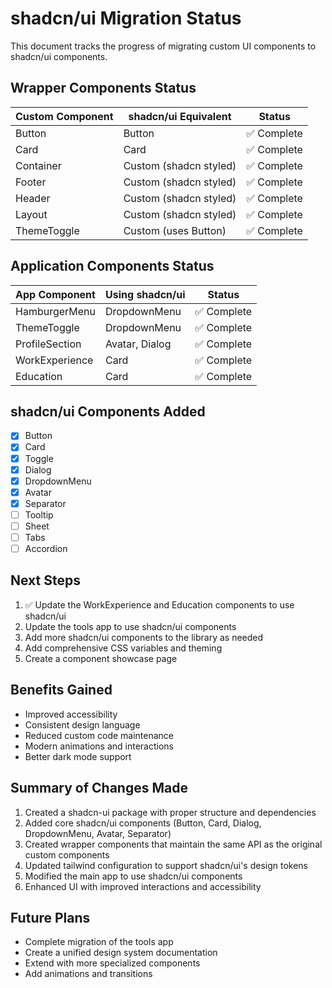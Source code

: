 # shadcn/ui Migration Status

This document tracks the progress of migrating custom UI components to shadcn/ui components.

## Wrapper Components Status

| Custom Component | shadcn/ui Equivalent | Status      |
|------------------|----------------------|-------------|
| Button           | Button               | ✅ Complete |
| Card             | Card                 | ✅ Complete |
| Container        | Custom (shadcn styled)| ✅ Complete |
| Footer           | Custom (shadcn styled)| ✅ Complete |
| Header           | Custom (shadcn styled)| ✅ Complete |
| Layout           | Custom (shadcn styled)| ✅ Complete |
| ThemeToggle      | Custom (uses Button) | ✅ Complete |

## Application Components Status

| App Component    | Using shadcn/ui     | Status      |
|------------------|---------------------|-------------|
| HamburgerMenu    | DropdownMenu        | ✅ Complete |
| ThemeToggle      | DropdownMenu        | ✅ Complete |
| ProfileSection   | Avatar, Dialog      | ✅ Complete |
| WorkExperience   | Card                | ✅ Complete |
| Education        | Card                | ✅ Complete |

## shadcn/ui Components Added

- [x] Button
- [x] Card
- [x] Toggle
- [x] Dialog
- [x] DropdownMenu
- [x] Avatar
- [x] Separator
- [ ] Tooltip
- [ ] Sheet
- [ ] Tabs
- [ ] Accordion

## Next Steps

1. ✅ Update the WorkExperience and Education components to use shadcn/ui
2. Update the tools app to use shadcn/ui components
3. Add more shadcn/ui components to the library as needed
4. Add comprehensive CSS variables and theming
5. Create a component showcase page

## Benefits Gained

- Improved accessibility
- Consistent design language
- Reduced custom code maintenance
- Modern animations and interactions
- Better dark mode support

## Summary of Changes Made

1. Created a shadcn-ui package with proper structure and dependencies
2. Added core shadcn/ui components (Button, Card, Dialog, DropdownMenu, Avatar, Separator)
3. Created wrapper components that maintain the same API as the original custom components
4. Updated tailwind configuration to support shadcn/ui's design tokens
5. Modified the main app to use shadcn/ui components
6. Enhanced UI with improved interactions and accessibility

## Future Plans

- Complete migration of the tools app
- Create a unified design system documentation
- Extend with more specialized components
- Add animations and transitions
